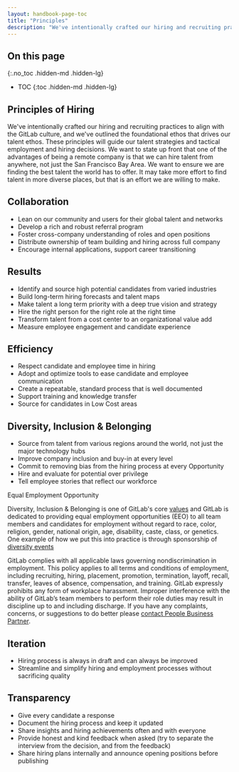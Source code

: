 ```yaml
---
layout: handbook-page-toc
title: "Principles"
description: "We've intentionally crafted our hiring and recruiting practices to align with the GitLab culture, and we've outlined the foundational ethos that drives our talent ethos."
---
```


## On this page
{:.no_toc .hidden-md .hidden-lg}

- TOC
{:toc .hidden-md .hidden-lg}

## Principles of Hiring

We've intentionally crafted our hiring and recruiting practices to align with the GitLab culture, and we've outlined the foundational ethos that drives our talent ethos. These principles will guide our talent strategies and tactical employment and hiring decisions. We want to state up front that one of the advantages of being a remote company is that we can hire talent from anywhere, not just the San Francisco Bay Area. We want to ensure we are finding the best talent the world has to offer. It may take more effort to find talent in more diverse places, but that is an effort we are willing to make.

## Collaboration

* Lean on our community and users for their global talent and networks
* Develop a rich and robust referral program
* Foster cross-company understanding of roles and open positions
* Distribute ownership of team building and hiring across full company
* Encourage internal applications, support career transitioning

## Results

* Identify and source high potential candidates from varied industries
* Build long-term hiring forecasts and talent maps
* Make talent a long term priority with a deep true vision and strategy
* Hire the right person for the right role at the right time
* Transform talent from a cost center to an organizational value add
* Measure employee engagement and candidate experience

## Efficiency
* Respect candidate and employee time in hiring
* Adopt and optimize tools to ease candidate and employee communication
* Create a repeatable, standard process that is well documented
* Support training and knowledge transfer
* Source for candidates in Low Cost areas

## Diversity, Inclusion & Belonging

* Source from talent from various regions around the world, not just the major technology hubs
* Improve company inclusion and buy-in at every level
* Commit to removing bias from the hiring process at every Opportunity
* Hire and evaluate for potential over privilege
* Tell employee stories that reflect our workforce

Equal Employment Opportunity

 Diversity, Inclusion & Belonging  is one of GitLab's core [values](/handbook/values) and
 GitLab is dedicated to providing equal employment opportunities (EEO) to all team members
 and candidates for employment without regard to race, color, religion, gender,
 national origin, age, disability, caste, class, or genetics. One example of how we put this into practice
 is through sponsorship of [diversity events](/blog/2016/03/24/sponsorship-update/)

 GitLab complies with all applicable laws governing nondiscrimination in employment. This policy applies to all terms and conditions of employment, including recruiting, hiring, placement, promotion, termination, layoff, recall, transfer,
 leaves of absence, compensation, and training. GitLab expressly prohibits any form of workplace harassment.
 Improper interference with the ability of GitLab’s team members to perform their role duties
 may result in discipline up to and including discharge. If you have any complaints, concerns,
 or suggestions to do better please [contact People Business Partner](/handbook/people-group/#reach-peopleops).

## Iteration

* Hiring process is always in draft and can always be improved
* Streamline and simplify hiring and employment processes without sacrificing quality

## Transparency

* Give every candidate a response
* Document the hiring process and keep it updated
* Share insights and hiring achievements often and with everyone
* Provide honest and kind feedback when asked (try to separate the interview from the decision, and from the feedback)
* Share hiring plans internally and announce opening positions before publishing
